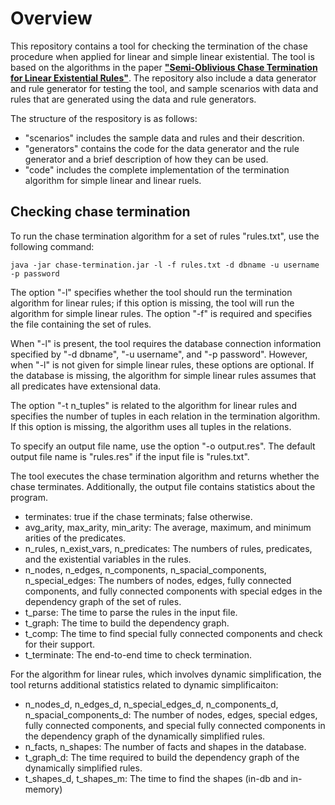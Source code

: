# Overview

This repository contains a tool for checking the termination of the chase procedure when applied for linear and simple linear existential. The tool is based on the algorithms in the paper [**"Semi-Oblivious Chase Termination for Linear Existential Rules"**](https://github.com/mostafamilani/chase-termination/blob/main/chase-termination.pdf). The repository also include a data generator and rule generator for testing the tool, and sample scenarios with data and rules that are generated using the data and rule generators.

The structure of the respository is as follows:
- \"scenarios\" includes the sample data and rules and their descrition. 
- \"generators\" contains the code for the data generator and the rule generator and a brief description of how they can be used.
- \"code\" includes the complete implementation of the termination algorithm for simple linear and linear ruels.

## Checking chase termination 

To run the chase termination algorithm for a set of rules "rules.txt", use the following command:

```java -jar chase-termination.jar -l -f rules.txt -d dbname -u username -p password```

The option "-l" specifies whether the tool should run the termination algorithm for linear rules; if this option is missing, the tool will run the algorithm for simple linear rules. The option "-f" is required and specifies the file containing the set of rules. 

When "-l" is present, the tool requires the database connection information specified by "-d dbname", "-u username", and "-p password". However, when "-l" is not given for simple linear rules, these options are optional. If the database is missing, the algorithm for simple linear rules assumes that all predicates have extensional data.

The option "-t n_tuples" is related to the algorithm for linear rules and specifies the number of tuples in each relation in the termination algorithm. If this option is missing, the algorithm uses all tuples in the relations.

To specify an output file name, use the option "-o output.res". The default output file name is "rules.res" if the input file is "rules.txt".

The tool executes the chase termination algorithm and returns whether the chase terminates. Additionally, the output file contains statistics about the program.

- terminates: true if the chase terminats; false otherwise.
- avg_arity, max_arity, min_arity: The average, maximum, and minimum arities of the predicates.
- n_rules, n_exist_vars, n_predicates: The numbers of rules, predicates, and the existential variables in the rules.
- n_nodes, n_edges, n_components, n_spacial_components, n_special_edges: The numbers of nodes, edges, fully connected components, and fully connected components with special edges in the dependency graph of the set of rules.
- t_parse: The time to parse the rules in the input file.
- t_graph: The time to build the dependency graph.
- t_comp: The time to find special fully connected components and check for their support.
- t_terminate: The end-to-end time to check termination.

For the algorithm for linear rules, which involves dynamic simplification, the tool returns additional statistics related to dynamic simplificaiton:
- n_nodes_d, n_edges_d, n_special_edges_d, n_components_d, n_spacial_components_d: The number of nodes, edges, special edges, fully connected components, and special fully connected components in the dependency graph of the dynamically simplified rules. 
- n_facts, n_shapes: The number of facts and shapes in the database.
- t_graph_d: The time required to build the dependency graph of the dynamically simplified rules. 
- t_shapes_d, t_shapes_m: The time to find the shapes (in-db and in-memory)
